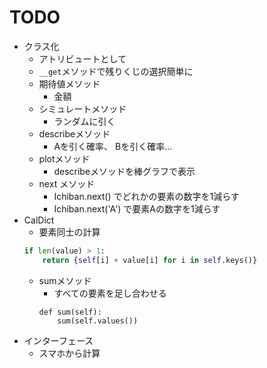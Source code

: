 # TODO

* クラス化
    * アトリビュートとして
    * `__get`メソッドで残りくじの選択簡単に
    * 期待値メソッド
        * 金額
    * シミュレートメソッド
        * ランダムに引く
    * describeメソッド
        * Aを引く確率、 Bを引く確率...
    * plotメソッド
        * describeメソッドを棒グラフで表示
    * next メソッド
        * Ichiban.next() でどれかの要素の数字を1減らす
        * Ichiban.next('A') で要素Aの数字を1減らす
* CalDict
    * 要素同士の計算
    ```python
    if len(value) > 1:
        return {self[i] + value[i] for i in self.keys()}
    ```
    * sumメソッド
        * すべての要素を足し合わせる
        ```
        def sum(self):
            sum(self.values())
        ```
* インターフェース
    * スマホから計算
